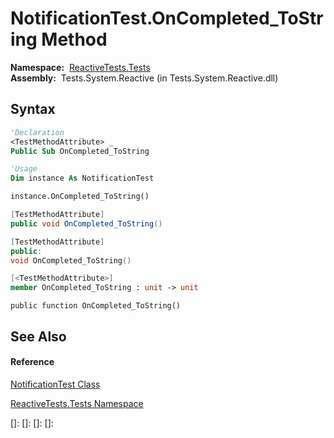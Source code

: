 # NotificationTest.OnCompleted\_ToString Method

**Namespace:**  [ReactiveTests.Tests](ReactiveTests.Tests\ReactiveTests.Tests.md)  
**Assembly:**  Tests.System.Reactive (in Tests.System.Reactive.dll)

## Syntax

```vb
'Declaration
<TestMethodAttribute> _
Public Sub OnCompleted_ToString
```

```vb
'Usage
Dim instance As NotificationTest

instance.OnCompleted_ToString()
```

```csharp
[TestMethodAttribute]
public void OnCompleted_ToString()
```

```c++
[TestMethodAttribute]
public:
void OnCompleted_ToString()
```

```fsharp
[<TestMethodAttribute>]
member OnCompleted_ToString : unit -> unit 
```

```jscript
public function OnCompleted_ToString()
```

## See Also

#### Reference

[NotificationTest Class](NotificationTest\NotificationTest.md)

[ReactiveTests.Tests Namespace](ReactiveTests.Tests\ReactiveTests.Tests.md)

[]: 
[]: 
[]: 
[]: 